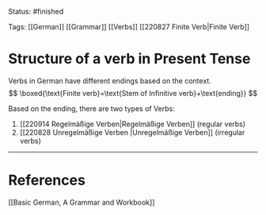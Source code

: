 Status: #finished 

Tags: [[German]] [[Grammar]] [[Verbs]] [[220827 Finite Verb|Finite Verb]]

# Structure of a verb in Present Tense
Verbs in German have different endings based on the context. 
$$
\boxed{\text{Finite verb}=\text{Stem of Infinitive verb}+\text{ending}}
$$

Based on the ending, there are two types of Verbs:
1. [[220914 Regelmäßige Verben|Regelmäßige Verben]] (regular verbs)
2. [[220828 Unregelmäßige Verben |Unregelmäßige Verben]] (irregular verbs)

---
# References
[[Basic German, A Grammar and Workbook]]
